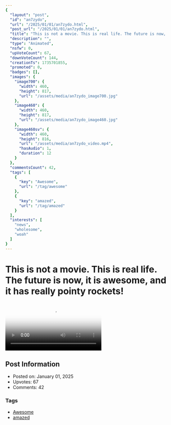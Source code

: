 ```yaml
---
{
  "layout": "post",
  "id": "an7zydo",
  "url": "/2025/01/01/an7zydo.html",
  "post_url": "/2025/01/01/an7zydo.html",
  "title": "This is not a movie. This is real life. The future is now, it is awesome, and it has really pointy rockets!",
  "description": "",
  "type": "Animated",
  "nsfw": 0,
  "upVoteCount": 67,
  "downVoteCount": 144,
  "creationTs": 1735701855,
  "promoted": 0,
  "badges": [],
  "images": {
    "image700": {
      "width": 460,
      "height": 817,
      "url": "/assets/media/an7zydo_image700.jpg"
    },
    "image460": {
      "width": 460,
      "height": 817,
      "url": "/assets/media/an7zydo_image460.jpg"
    },
    "image460sv": {
      "width": 460,
      "height": 816,
      "url": "/assets/media/an7zydo_video.mp4",
      "hasAudio": 1,
      "duration": 12
    }
  },
  "commentsCount": 42,
  "tags": [
    {
      "key": "Awesome",
      "url": "/tag/awesome"
    },
    {
      "key": "amazed",
      "url": "/tag/amazed"
    }
  ],
  "interests": [
    "news",
    "wholesome",
    "woah"
  ]
}
---
```


# This is not a movie. This is real life. The future is now, it is awesome, and it has really pointy rockets!

<video controls playsinline loop poster="/assets/media/an7zydo_image460.jpg">
  <source src="/assets/media/an7zydo_video.mp4" type="video/mp4">
  Your browser does not support the video tag.
</video>

## Post Information

- Posted on: January 01, 2025
- Upvotes: 67
- Comments: 42

### Tags

- [Awesome](/tag/Awesome)
- [amazed](/tag/amazed)
